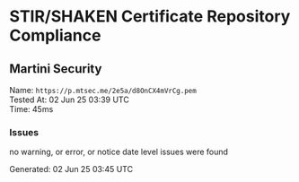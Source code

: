 # STIR/SHAKEN Certificate Repository Compliance

## Martini Security

Name: `https://p.mtsec.me/2e5a/d8OnCX4mVrCg.pem`\
Tested At: 02 Jun 25 03:39 UTC\
Time: 45ms

### Issues

no warning, or error, or notice date level issues were found

Generated: 02 Jun 25 03:45 UTC